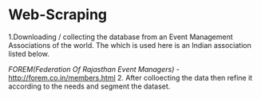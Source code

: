 # Web-Scraping
1.Downloading / collecting the database from an Event Management Associations of the world. The which is used here is an Indian association listed below.
 
*FOREM(Federation Of Rajasthan Event Managers)* - http://forem.co.in/members.html
2. After colloecting the data then refine it according to the needs and segment the dataset.

